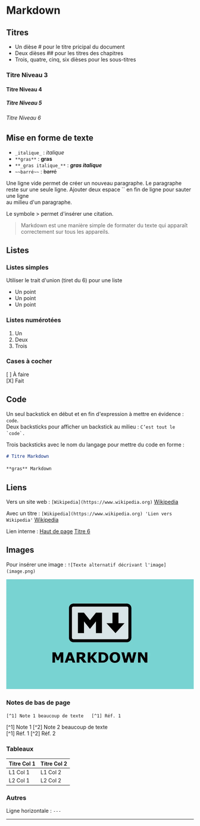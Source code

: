 # Markdown

## Titres

- Un dièse # pour le titre pricipal du document
- Deux dièses ## pour les titres des chapitres
- Trois, quatre, cinq, six dièses pour les sous-titres

### Titre Niveau 3

#### Titre Niveau 4

##### Titre Niveau 5

###### Titre Niveau 6

## Mise en forme de texte

- `_italique_` : _italique_
- `**gras**` : **gras**
- `**_gras italique_**` : **_gras italique_**
- `~~barré~~` : ~~barré~~

Une ligne vide permet de créer un nouveau paragraphe.
Le paragraphe reste sur une seule ligne.
Ajouter deux espace `` en fin de ligne pour sauter une ligne  
au milieu d'un paragraphe.

Le symbole > permet d'insérer une citation.

> Markdown est une manière simple de formater du texte qui apparaît correctement sur tous les appareils.

## Listes

### Listes simples

Utiliser le trait d'union (tiret du 6) pour une liste

- Un point
- Un point
- Un point

### Listes numérotées

1. Un
1. Deux
1. Trois

### Cases à cocher

[ ] À faire  
[X] Fait

## Code

Un seul backstick en début et en fin d'expression à mettre en évidence :
`code`.  
Deux backsticks pour afficher un backstick au milieu :
`` C’est tout le `code`. ``

Trois backsticks avec le nom du langage pour mettre du code en forme :

```markdown
# Titre Markdown

**gras** Markdown
```

## Liens

Vers un site web : `[Wikipedia](https://www.wikipedia.org)`
[Wikipedia](https://www.wikipedia.org)

Avec un titre : `[Wikipedia](https://www.wikipedia.org) 'Lien vers Wikipedia'`
[Wikipedia](https://www.wikipedia.org 'Lien vers Wikipedia')

Lien interne : [Haut de page](#markdown) [Titre 6](#titre-niveau-6)

## Images

Pour insérer une image :
`![Texte alternatif décrivant l'image](image.png)`

![Markdown](markdown.png)

<div class="page">

### Notes de bas de page

`[^1] Note 1
beaucoup de texte  
[^1] Réf. 1`

[^1] Note 1 [^2] Note 2
beaucoup de texte  
[^1] Réf. 1
[^2] Réf. 2

### Tableaux

| Titre Col 1 | Titre Col 2 |
| ----------- | ----------- |
| L1 Col 1    | L1 Col 2    |
| L2 Col 1    | L2 Col 2    |

### Autres

Ligne horizontale : `---`

---
